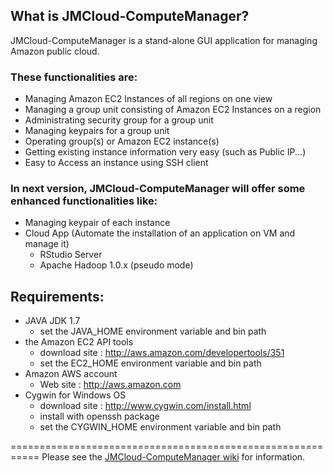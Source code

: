## What is JMCloud-ComputeManager?
JMCloud-ComputeManager is a stand-alone GUI application for managing Amazon public cloud.

### These functionalities are:
* Managing Amazon EC2 Instances of all regions on one view
* Managing a group unit consisting of Amazon EC2 Instances on a region
* Administrating security group for a group unit
* Managing keypairs for a group unit
* Operating group(s) or Amazon EC2 instance(s)
* Getting existing instance information very easy (such as Public IP...)
* Easy to Access an instance using SSH client

### In next version, JMCloud-ComputeManager will offer some enhanced functionalities like:
* Managing keypair of each instance
* Cloud App (Automate the installation of an application on VM and manage it)
	- RStudio Server
	- Apache Hadoop 1.0.x (pseudo mode)

## Requirements:
* JAVA JDK 1.7
	- set the JAVA_HOME environment variable and bin path
* the Amazon EC2 API tools
	- download site : http://aws.amazon.com/developertools/351
	- set the EC2_HOME environment variable and bin path
* Amazon AWS account 
	- Web site : http://aws.amazon.com
* Cygwin for Windows OS
	- download site : http://www.cygwin.com/install.html
	- install with openssh package
	- set the CYGWIN_HOME environment variable and bin path

===========================================================
Please see the [JMCloud-ComputeManager wiki](https://github.com/JM-Lab/JMCloud-ComputeManager/wiki) for information. 